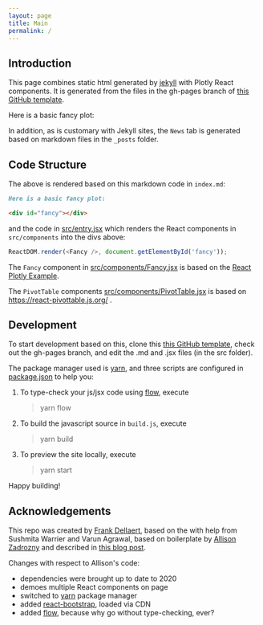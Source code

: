```yaml
---
layout: page
title: Main
permalink: /
---
```


## Introduction
This page combines static html generated by [jekyll](https://jekyllrb.com/) with Plotly React components. It is generated from the files in the gh-pages branch of [this GitHub template](https://github.com/dellaert/gh-pages-plotly). 

Here is a basic fancy plot:

<div id="fancy"></div>

In addition, as is customary with Jekyll sites, the `News` tab is generated based on markdown files in the `_posts` folder.

## Code Structure
The above is rendered based on this markdown code in `index.md`:

```md
Here is a basic fancy plot:

<div id="fancy"></div>
```

and the code in [src/entry.jsx](/src/entry.jsx) which renders the React components in `src/components` into the divs above:

``` js
ReactDOM.render(<Fancy />, document.getElementById('fancy'));
```

The `Fancy` component in [src/components/Fancy.jsx](/src/components/Fancy.jsx) is based on the [React Plotly Example](https://plotly.com/javascript/react/).

The `PivotTable` components [src/components/PivotTable.jsx](/src/components/PivotTable.jsx) is based on https://react-pivottable.js.org/ .

## Development
To start development based on this, clone this [this GitHub template](https://github.com/dellaert/gh-pages-plotly), check out the gh-pages branch, and edit the .md and .jsx files (in the src folder).

The package manager used is [yarn](https://yarnpkg.com/), and three scripts are configured in [package.json](package.json) to help you:
 
1. To type-check your js/jsx code using [flow](https://flow.org/en/docs/react/components/), execute

    > yarn flow

1. To build the javascript source in `build.js`, execute

    > yarn build

1. To preview the site locally, execute

    > yarn start

Happy building!


## Acknowledgements

This repo was created by [Frank Dellaert](http://dellaert.github.io/), based on the with help from Sushmita Warrier and Varun Agrawal, based on boilerplate by [Allison Zadrozny](https://www.allizad.com/) and described in [this blog post](https://medium.com/@allizadrozny/using-webpack-and-react-with-jekyll-cfe137f8a2cc). 

Changes with respect to Allison's code:
- dependencies were brought up to date to 2020 
- demoes multiple React components on page
- switched to [yarn](https://yarnpkg.com/) package manager
- added [react-bootstrap](https://react-bootstrap.github.io/getting-started/introduction), loaded via CDN
- added [flow](https://flow.org/en/docs/react/components/), because why go without type-checking, ever?

